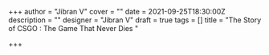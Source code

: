+++
author = "Jibran V"
cover = ""
date = 2021-09-25T18:30:00Z
description = ""
designer = "Jibran V"
draft = true
tags = []
title = "The Story of CSGO : The Game That Never Dies "

+++
